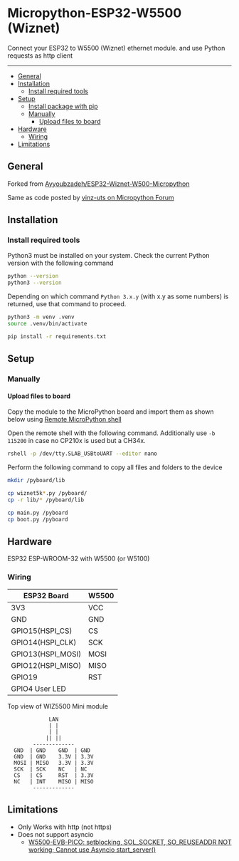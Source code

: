 # Micropython-ESP32-W5500 (Wiznet)

Connect your ESP32 to W5500 (Wiznet) ethernet module. and use Python requests as http client

---------------

<!-- MarkdownTOC -->

- [General](#general)
- [Installation](#installation)
    - [Install required tools](#install-required-tools)
- [Setup](#setup)
    - [Install package with pip](#install-package-with-pip)
    - [Manually](#manually)
        - [Upload files to board](#upload-files-to-board)
- [Hardware](#hardware)
    - [Wiring](#wiring)
- [Limitations](#limitations)

<!-- /MarkdownTOC -->

## General

Forked from
[Ayyoubzadeh/ESP32-Wiznet-W500-Micropython][ref-ayyoubzadeh-esp32-wiznet-w500]

Same as code posted by [vinz-uts on Micropython Forum][ref-upy-forum-wiznet5k]

## Installation

### Install required tools

Python3 must be installed on your system. Check the current Python version
with the following command

```bash
python --version
python3 --version
```

Depending on which command `Python 3.x.y` (with x.y as some numbers) is
returned, use that command to proceed.

```bash
python3 -m venv .venv
source .venv/bin/activate

pip install -r requirements.txt
```

## Setup

<!--
### Install package with pip

Connect to a network

```python
import network
station = network.WLAN(network.STA_IF)
station.connect('SSID', 'PASSWORD')
station.isconnected()
```

and install this lib on the MicroPython device like this

```python
import upip
# upip.install('TBD')

# install additional libs for Picoweb example
upip.install('picoweb')
upip.install('micropython-ulogging')
upip.install('utemplate')
```
-->

### Manually

#### Upload files to board

Copy the module to the MicroPython board and import them as shown below
using [Remote MicroPython shell][ref-remote-upy-shell]

Open the remote shell with the following command. Additionally use `-b 115200`
in case no CP210x is used but a CH34x.

```bash
rshell -p /dev/tty.SLAB_USBtoUART --editor nano
```

Perform the following command to copy all files and folders to the device

```bash
mkdir /pyboard/lib

cp wiznet5k*.py /pyboard/
cp -r lib/* /pyboard/lib

cp main.py /pyboard
cp boot.py /pyboard
```

## Hardware

ESP32 ESP-WROOM-32 with W5500 (or W5100)

### Wiring

| ESP32 Board       | W5500 |
| ----------------- | ----- |
| 3V3               | VCC   |
| GND               | GND   |
| GPIO15(HSPI_CS)   | CS    |
| GPIO14(HSPI_CLK)  | SCK   |
| GPIO13(HSPI_MOSI) | MOSI  |
| GPIO12(HSPI_MISO) | MISO  |
| GPIO19            | RST   |
| GPIO4 User LED    |       |

Top view of WIZ5500 Mini module

```
             LAN
             | |
             | |
            || ||
        -------------
  GND  | GND    GND  | GND
  GND  | GND    3.3V | 3.3V
  MOSI | MISO   3.3V | 3.3V
  SCK  | SCK    NC   | NC
  CS   | CS     RST  | 3.3V
  NC   | INT    MISO | MISO
        -------------
```

## Limitations

 - Only Works with http (not https)
 - Does not support asyncio
     - [W5500-EVB-PICO: setblocking, SOL_SOCKET, SO_REUSEADDR NOT working; Cannot use Asyncio start_server()][ref-micropython-w5500-async-issue]

<!-- Links -->
[ref-ayyoubzadeh-esp32-wiznet-w500]: https://github.com/Ayyoubzadeh/ESP32-Wiznet-W500-Micropython
[ref-upy-forum-wiznet5k]: https://forum.micropython.org/viewtopic.php?t=5851&start=10
[ref-remote-upy-shell]: https://github.com/dhylands/rshell
[ref-micropython-w5500-async-issue]: https://github.com/micropython/micropython/issues/8938
